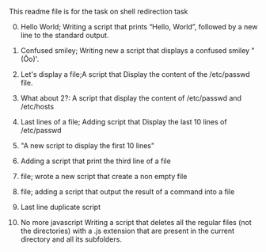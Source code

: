 This readme file is for the task on shell redirection task


0. Hello World; Writing a script that prints “Hello, World”, followed by a new line to the standard output.


1. Confused smiley; Writing new a script that displays a confused smiley "(Ôo)'.


2. Let's display a file;A script that Display the content of the /etc/passwd file.


3. What about 2?: A script that display the content of /etc/passwd and /etc/hosts


4. Last lines of a file; Adding script that Display the last 10 lines of /etc/passwd

5.	"A new script to display the first 10 lines"

6.	Adding a script that print the third line of a file

7. file; wrote a new script that create a non empty file

8. file; adding a script that output the result of a command into a file

9.	Last line duplicate script


10. No more javascript
Writing a script that deletes all the regular files (not the directories) with a .js extension that are present in the current directory and all its subfolders.
